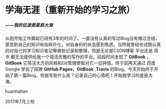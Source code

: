 # 学海无涯（重新开始的学习之旅）

##### ——我的征途是星辰大海

从刚开始工作算起已经有3年的时间了。一直没有认真的写过Blog没有做过总结，感觉到自己的知识有些碎片化，对自身的的状态感到焦虑。当然我曾经也试图认真的对自己的学习知识笔记等做些记录和整理，但是无论是CSDN博客 平台还是 简书 都无法提供给我一个简洁优雅的写作的平台。前段时间发现了 **GitBook** ，**GitBook** 它简洁大方的风格和Git管理使我对它一见钟情。终于前两天通过 百度 Google 学会了搭建 **GitHub Pages**，**GitBook** ,**Travis** 的Blog。今天开始终于开始了第一篇Blog，但是写些什么呢？记录自己的心情吧！开始我学习的星辰大海。

huanhaitan

2017年7月上旬

